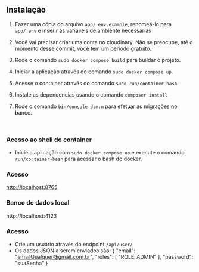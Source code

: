 ## Instalação

1. Fazer uma cópia do arquivo `app/.env.example`, renomeá-lo para `app/.env` e inserir as variáveis de ambiente necessárias
2. Você vai precisar criar uma conta no cloudinary. Não se preocupe, até o momento desse commit, você tem um período gratuíto.


3. Rode o comando `sudo docker compose build` para buildar o projeto.
4. Iniciar a aplicação através do comando `sudo docker compose up`.
5. Acesse o container através do comando `sudo run/container-bash`
6. Instale as dependencias usando o comando `composer install`
7. Rode o comando `bin/console d:m:m` para efetuar as migrações no banco.

<br/>

### Acesso ao shell do container
- Inicie a aplicação com `sudo docker compose up` e execute o comando `run/container-bash` para acessar o bash do docker.

### Acesso 

<a href="http://localhost:8765" >http://localhost:8765</a>

### Banco de dados local

http://localhost:4123


### Acesso 

- Crie um usuário através do endpoint `/api/user/`
- Os dados JSON a serem enviados são:
  {
  	"email": "emailQualquer@gmail.com.br",
  	"roles": [
  		"ROLE_ADMIN"
  	],
  	"password": "suaSenha"
  }
